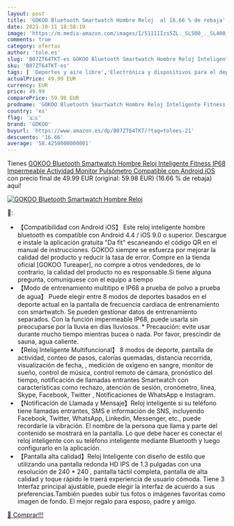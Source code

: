 ```yaml
---
layout: post
title: 'GOKOO Bluetooth Smartwatch Hombre Reloj  al 16.66 % de rebaja'
date: 2021-10-11 18:58:19
image: 'https://m.media-amazon.com/images/I/5111IIzs5ZL._SL500_._SL400_.jpg'
comments: true
category: ofertas
author: 'tole.es'
slug: 'B07ZT64TKT-es GOKOO Bluetooth Smartwatch Hombre Reloj Inteligente...'
sku: 'B07ZT64TKT-es'
tags: [ 'Deportes y aire libre','Electrónica y dispositivos para el deporte','Monitores de actividad','android','gokoo', ]
actualPrice: 49.99 EUR
currency: EUR
price: 49.99
comparePrice: 59.98 EUR
prodname: 'GOKOO Bluetooth Smartwatch Hombre Reloj Inteligente Fitness IP68 Impermeable Actividad Monitor Pulsómetro Compatible con Android iOS'
country: 'es'
flag: '🇪🇸'
brand: 'GOKOO'
buyurl: 'https://www.amazon.es/dp/B07ZT64TKT/?tag=tolees-21'
descuento: '16.66'
average: '58.4250000000001'
---
```


Tienes [GOKOO Bluetooth Smartwatch Hombre Reloj Inteligente Fitness IP68 Impermeable Actividad Monitor Pulsómetro Compatible con Android iOS](https://www.amazon.es/dp/B07ZT64TKT/?tag=tolees-21) con precio final de  49.99 EUR (original: 59.98 EUR) (16.66 %  de rebaja) aqui!

[![GOKOO Bluetooth Smartwatch Hombre Reloj ](https://m.media-amazon.com/images/I/5111IIzs5ZL._SL500_._SL400_.jpg)](https://www.amazon.es/dp/B07ZT64TKT/?tag=tolees-21)

🔎:

- 【Compatibilidad con Android iOS】 Este reloj inteligente hombre bluetooth es compatible con Android 4.4 / iOS 9.0 o superior. Descargue e instale la aplicación gratuita "Da fit" escaneando el código QR en el manual de instrucciones. GOKOO siempre se esfuerza por mejorar la calidad del producto y reducir la tasa de error. Compre en la tienda oficial [GOKOO Tureaper], no compre a otros vendedores, de lo contrario, la calidad del producto no es responsable.Si tiene alguna pregunta, comuníquese con el equipo a tiempo
- 【Modo de entrenamiento multitipo e IP68 a prueba de polvo a prueba de agua】 Puede elegir entre 8 modos de deportes basados ​​en el deporte actual en la pantalla de frecuencia cardíaca de entrenamiento con smartwatch. Se pueden gestionar datos de entrenamiento separados. Con la función impermeable IP68, puede usarla sin preocuparse por la lluvia en días lluviosos. * Precaución: evite usar durante mucho tiempo mientras bucea o nada. Por favor, prescindir de sauna, agua caliente.
- 【Reloj Inteligente Multifuncional】 8 modos de deporte, pantalla de actividad, conteo de pasos, calorías quemadas, distancia recorrida, visualización de fecha, , medición de oxígeno en sangre, monitor de sueño, control de música, control remoto de cámara, pronóstico del tiempo, notificación de llamadas entrantes Smartwatch con características como rechazo, atención de sesión, cronómetro, línea, Skype, Facebook, Twitter , Notificaciones de WhatsApp e Instagram.
- 【Notificación de Llamada y Mensaje】Reloj inteligente si su teléfono tiene llamadas entrantes, SMS e información de SNS, incluyendo Facebook, Twitter, WhatsApp, Linkedin, Messenger, etc., puede recordarle la vibración. El nombre de la persona que llama y parte del contenido se mostrará en la pantalla. Lo que debe hacer es conectar el reloj inteligente con su teléfono inteligente mediante Bluetooth y luego configurarlo en la aplicación.
- 【Pantalla alta calidad】Reloj Inteligente con diseño de estilo que utilizando una pantalla redonda HD IPS de 1.3 pulgadas con una resolución de 240 * 240 , pantalla táctil completa, pantalla de alta calidad y toque rápido le traerá experiencia de usuario cómoda. Tiene 3 Interfaz principal ajustable, puede elegir la interfaz de acuerdo a sus preferencias.También puedes subir tus fotos o imágenes favoritas como imagen de fondo. El mejor regalo para esposo, padre y amigo.

[🛒 Comprar!!!](https://www.amazon.es/dp/B07ZT64TKT/?tag=tolees-21)
